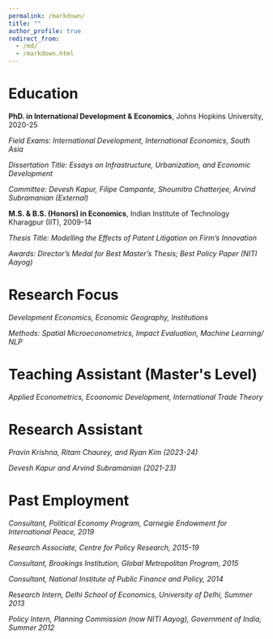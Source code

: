 ```yaml
---
permalink: /markdown/
title: ""
author_profile: true
redirect_from: 
  - /md/
  - /markdown.html
---
```

# Education
**PhD. in International Development & Economics**, Johns Hopkins University, 2020-25

*Field Exams: International Development, International Economics, South Asia*

*Dissertation Title: Essays on Infrastructure, Urbanization, and Economic Development*

*Committee: Devesh Kapur, Filipe Campante, Shoumitro Chatterjee, Arvind Subramanian (External)*

**M.S. & B.S. (Honors) in Economics**, Indian Institute of Technology Kharagpur (IIT), 2009-14

*Thesis Title: Modelling the Effects of Patent Litigation on Firm’s Innovation*

*Awards: Director’s Medal for Best Master’s Thesis; Best Policy Paper (NITI Aayog)*

# Research Focus
*Development Economics, Economic Geography, Institutions* 

*Methods: Spatial Microeconometrics, Impact Evaluation, Machine Learning/ NLP*  

# Teaching Assistant (Master's Level)
*Applied Econometrics, Ecoonomic Development, International Trade Theory*

# Research Assistant
*Pravin Krishna, Ritam Chaurey, and Ryan Kim (2023-24)*

*Devesh Kapur and Arvind Subramanian (2021-23)*

# Past Employment 
*Consultant, Political Economy Program, Carnegie Endowment for International Peace, 2019*

*Research Associate, Centre for Policy Research, 2015-19*

*Consultant, Brookings Institution, Global Metropolitan Program, 2015*

*Consultant, National Institute of Public Finance and Policy, 2014*

*Research Intern, Delhi School of Economics, University of Delhi, Summer 2013*

*Policy Intern, Planning Commission (now NITI Aayog), Government of India, Summer 2012*
